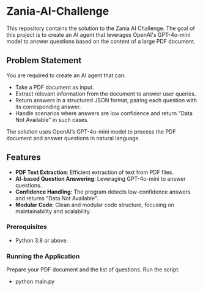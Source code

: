 # Zania-AI-Challenge

This repository contains the solution to the Zania AI Challenge. The goal of this project is to create an AI agent that leverages OpenAI's GPT-4o-mini model to answer questions based on the content of a large PDF document.

## Problem Statement

You are required to create an AI agent that can:

- Take a PDF document as input.
- Extract relevant information from the document to answer user queries.
- Return answers in a structured JSON format, pairing each question with its corresponding answer.
- Handle scenarios where answers are low confidence and return "Data Not Available" in such cases.

The solution uses OpenAI’s GPT-4o-mini model to process the PDF document and answer questions in natural language.

## Features

- **PDF Text Extraction**: Efficient extraction of text from PDF files.
- **AI-based Question Answering**: Leveraging GPT-4o-mini to answer questions.
- **Confidence Handling**: The program detects low-confidence answers and returns "Data Not Available".
- **Modular Code**: Clean and modular code structure, focusing on maintainability and scalability.


### Prerequisites
- Python 3.8 or above.


### Running the Application
Prepare your PDF document and the list of questions.
Run the script:
- python main.py
